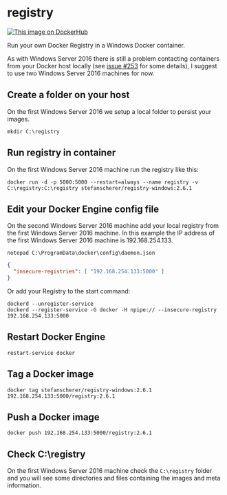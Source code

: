 # registry
[![This image on DockerHub](https://img.shields.io/docker/pulls/stefanscherer/registry-windows.svg)](https://hub.docker.com/r/stefanscherer/registry-windows/)

Run your own Docker Registry in a Windows Docker container.

As with Windows Server 2016 there is still a problem contacting containers from your Docker host locally (see [issue #253](https://github.com/Microsoft/Virtualization-Documentation/issues/253) for some details), I suggest to use two Windows Server 2016 machines for now.

## Create a folder on your host

On the first Windows Server 2016 we setup a local folder to persist your images.

```
mkdir C:\registry
```

## Run registry in container

On the first Windows Server 2016 machine run the registry like this:

```
docker run -d -p 5000:5000 --restart=always --name registry -v C:\registry:C:\registry stefanscherer/registry-windows:2.6.1
```

## Edit your Docker Engine config file

On the second Windows Server 2016 machine add your local registry from the first Windows Server 2016 machine. In this example the IP address of the first Windows Server 2016 machine is 192.168.254.133.

```
notepad C:\ProgramData\docker\config\daemon.json
```

```json
{
  "insecure-registries": [ "192.168.254.133:5000" ]
}
```

Or add your Registry to the start command:

```
dockerd --unregister-service
dockerd --register-service -G docker -H npipe:// --insecure-registry 192.168.254.133:5000
```

## Restart Docker Engine

```
restart-service docker
```

## Tag a Docker image

```
docker tag stefanscherer/registry-windows:2.6.1 192.168.254.133:5000/registry:2.6.1
```

## Push a Docker image

```
docker push 192.168.254.133:5000/registry:2.6.1
```

## Check C:\registry

On the first Windows Server 2016 machine check the `C:\registry` folder and you will see some directories and files containing the images and meta information.
